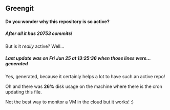## Greengit

#### Do you wonder why this repository is so active?

##### After all it has 20753 commits!

But is it *really* active? Well...

##### Last update was on Fri Jun 25 at 13:25:36 when those lines were... generated

Yes, generated, because it certainly helps a lot to have such an active repo!

Oh and there was **26%** disk usage on the machine
where there is the cron updating this file.

Not the best way to monitor a VM in the cloud but it works! :)
